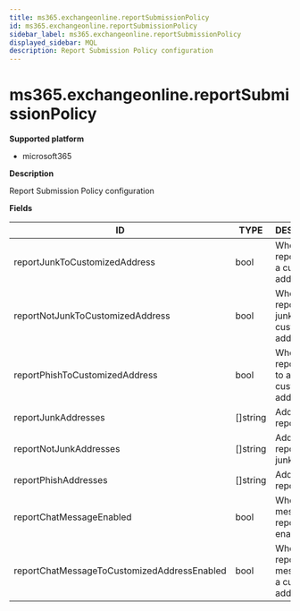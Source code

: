 ```yaml
---
title: ms365.exchangeonline.reportSubmissionPolicy
id: ms365.exchangeonline.reportSubmissionPolicy
sidebar_label: ms365.exchangeonline.reportSubmissionPolicy
displayed_sidebar: MQL
description: Report Submission Policy configuration
---
```


# ms365.exchangeonline.reportSubmissionPolicy

**Supported platform**

- microsoft365

**Description**

Report Submission Policy configuration

**Fields**

| ID                                          | TYPE             | DESCRIPTION                                             |
| ------------------------------------------- | ---------------- | ------------------------------------------------------- |
| reportJunkToCustomizedAddress               | bool             | Whether to report junk to a customized address          |
| reportNotJunkToCustomizedAddress            | bool             | Whether to report not junk to a customized address      |
| reportPhishToCustomizedAddress              | bool             | Whether to report phish to a customized address         |
| reportJunkAddresses                         | &#91;&#93;string | Addresses to report junk                                |
| reportNotJunkAddresses                      | &#91;&#93;string | Addresses to report not junk                            |
| reportPhishAddresses                        | &#91;&#93;string | Addresses to report phish                               |
| reportChatMessageEnabled                    | bool             | Whether chat message reporting is enabled               |
| reportChatMessageToCustomizedAddressEnabled | bool             | Whether to report chat messages to a customized address |

